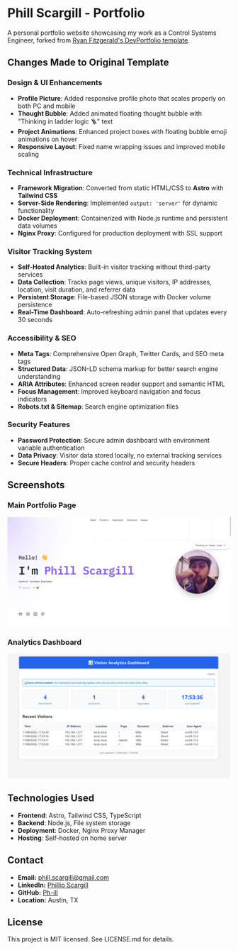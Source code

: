 # Phill Scargill - Portfolio

A personal portfolio website showcasing my work as a Control Systems Engineer, forked from [Ryan Fitzgerald's DevPortfolio template](https://github.com/RyanFitzgerald/devportfolio).

## Changes Made to Original Template

### Design & UI Enhancements
- **Profile Picture**: Added responsive profile photo that scales properly on both PC and mobile
- **Thought Bubble**: Added animated floating thought bubble with "Thinking in ladder logic 🪜" text
- **Project Animations**: Enhanced project boxes with floating bubble emoji animations on hover
- **Responsive Layout**: Fixed name wrapping issues and improved mobile scaling

### Technical Infrastructure
- **Framework Migration**: Converted from static HTML/CSS to **Astro** with **Tailwind CSS**
- **Server-Side Rendering**: Implemented `output: 'server'` for dynamic functionality
- **Docker Deployment**: Containerized with Node.js runtime and persistent data volumes
- **Nginx Proxy**: Configured for production deployment with SSL support

### Visitor Tracking System
- **Self-Hosted Analytics**: Built-in visitor tracking without third-party services
- **Data Collection**: Tracks page views, unique visitors, IP addresses, location, visit duration, and referrer data
- **Persistent Storage**: File-based JSON storage with Docker volume persistence
- **Real-Time Dashboard**: Auto-refreshing admin panel that updates every 30 seconds

### Accessibility & SEO
- **Meta Tags**: Comprehensive Open Graph, Twitter Cards, and SEO meta tags
- **Structured Data**: JSON-LD schema markup for better search engine understanding
- **ARIA Attributes**: Enhanced screen reader support and semantic HTML
- **Focus Management**: Improved keyboard navigation and focus indicators
- **Robots.txt & Sitemap**: Search engine optimization files

### Security Features
- **Password Protection**: Secure admin dashboard with environment variable authentication
- **Data Privacy**: Visitor data stored locally, no external tracking services
- **Secure Headers**: Proper cache control and security headers

## Screenshots

### Main Portfolio Page
![Main Portfolio Page](./Images/Main.png)

### Analytics Dashboard
![Analytics Dashboard](./Images/analytics.png)

## Technologies Used

- **Frontend**: Astro, Tailwind CSS, TypeScript
- **Backend**: Node.js, File system storage
- **Deployment**: Docker, Nginx Proxy Manager
- **Hosting**: Self-hosted on home server

## Contact

- **Email:** phill.scargill@gmail.com
- **LinkedIn:** [Phillip Scargill](https://www.linkedin.com/in/phillip-scargill-4a709a274/)
- **GitHub:** [Ph-ill](https://github.com/Ph-ill)
- **Location:** Austin, TX

## License

This project is MIT licensed. See LICENSE.md for details.
